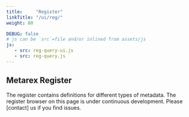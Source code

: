 ```yaml
---
title:     "Register"
linkTitle: "/ui/reg/"
weight: 80

DEBUG: false
# js can be `src`=file and/or inlined from assets/js
js:
   - src: reg-query-ui.js
   - src: reg-query.js
---
```

## Metarex Register

The register contains definitions for different types of metadata. The register
browser on this page is under continuous development. Please [contact] us if you
find issues.

<div id="mrx-reg-ui"></div>
